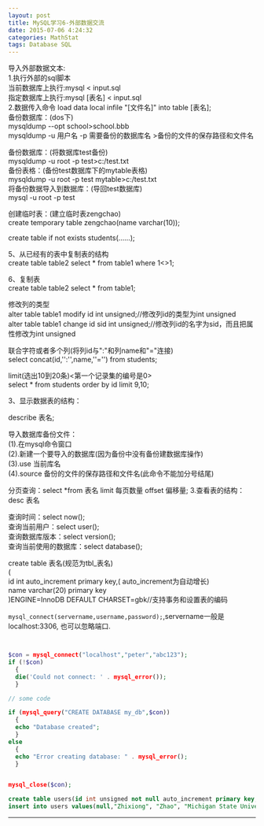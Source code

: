 ```yaml
---
layout: post
title: MySQL学习6-外部数据交流
date: 2015-07-06 4:24:32
categories: MathStat
tags: Database SQL
---
```


导入外部数据文本:   
1.执行外部的sql脚本   
当前数据库上执行:mysql < input.sql  
指定数据库上执行:mysql [表名] < input.sql  
2.数据传入命令 load data local infile "[文件名]" into table [表名];   
备份数据库：(dos下)   
mysqldump --opt school>school.bbb   
mysqldump -u 用户名  -p  需要备份的数据库名 >备份的文件的保存路径和文件名

备份数据库：(将数据库test备份)   
mysqldump -u root -p test>c:/test.txt   
备份表格：(备份test数据库下的mytable表格)   
mysqldump -u root -p test mytable>c:/test.txt   
将备份数据导入到数据库：(导回test数据库)   
mysql -u root -p test   

创建临时表：(建立临时表zengchao)   
create temporary table zengchao(name varchar(10));  

create table if not exists students(……); 

5、从已经有的表中复制表的结构   
create table table2 select * from table1 where 1<>1;   
  
6、复制表   
create table table2 select * from table1;   

修改列的类型   
alter table table1 modify id int unsigned;//修改列id的类型为int unsigned   
alter table table1 change id sid int unsigned;//修改列id的名字为sid，而且把属性修改为int unsigned 

联合字符或者多个列(将列id与":"和列name和"="连接)   
select concat(id,'':'',name,''='') from students;   

limit(选出10到20条)<第一个记录集的编号是0>  
select * from students order by id limit 9,10;   

3、显示数据表的结构：   
  
describe 表名;  

导入数据库备份文件：   
(1).在mysql命令窗口   
(2).新建一个要导入的数据库(因为备份中没有备份建数据库操作)   
(3).use 当前库名   
(4).source 备份的文件的保存路径和文件名(此命令不能加分号结尾)  

分页查询：select *from 表名 limit 每页数量 offset 偏移量;
3.查看表的结构：desc 表名   

查询时间：select now();   
查询当前用户：select user();   
查询数据库版本：select version();   
查询当前使用的数据库：select database();

create table 表名(规范为tbl_表名)   
(   
id int auto_increment primary key,( auto_increment为自动增长)   
name varchar(20) primary key   
)ENGINE=InnoDB DEFAULT CHARSET=gbk//支持事务和设置表的编码  

`mysql_connect(servername,username,password);`,servername一般是localhost:3306, 也可以忽略端口.

~~~php


$con = mysql_connect("localhost","peter","abc123");
if (!$con)
  {
  die('Could not connect: ' . mysql_error());
  }

// some code

if (mysql_query("CREATE DATABASE my_db",$con))
  {
  echo "Database created";
  }
else
  {
  echo "Error creating database: " . mysql_error();
  }


mysql_close($con);
~~~

~~~sql
create table users(id int unsigned not null auto_increment primary key, firstname char(40) not null, lastname char(40) not null, institute char(80) not null, email char(40) not null, department char(80) null default '-', title char(40) null default '-');
insert into users values(null,"Zhixiong", "Zhao", "Michigan State University", "zhaozx@msu.edu", "Math", "Postdoc");

~~~

---
